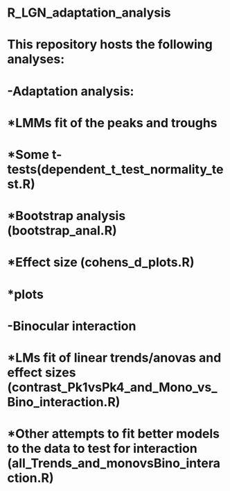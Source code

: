 # R_LGN_adaptation_analysis

# This repository hosts the following analyses:
# -Adaptation analysis:
# *LMMs fit of the peaks and troughs 
# *Some t-tests(dependent_t_test_normality_test.R)
# *Bootstrap analysis (bootstrap_anal.R)
# *Effect size (cohens_d_plots.R)
# *plots
# -Binocular interaction
# *LMs fit of linear trends/anovas and effect sizes (contrast_Pk1vsPk4_and_Mono_vs_Bino_interaction.R)
# *Other attempts to fit better models to the data to test for interaction (all_Trends_and_monovsBino_interaction.R)
